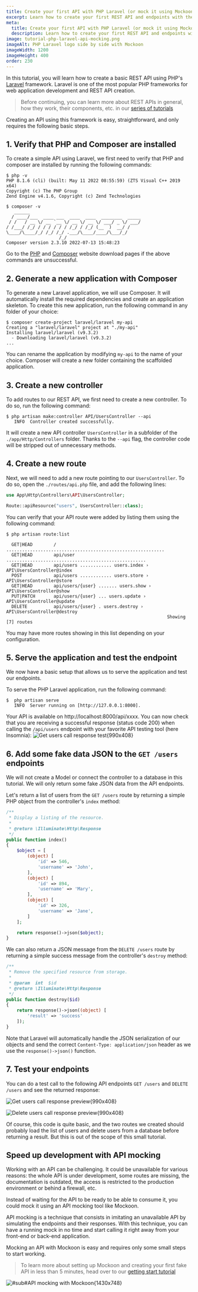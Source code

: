 ```yaml
---
title: Create your first API with PHP Laravel (or mock it using Mockoon!)
excerpt: Learn how to create your first REST API and endpoints with the PHP Laravel framework or mock it using Mockoon to accelerate your application development
meta:
  title: Create your first API with PHP Laravel (or mock it using Mockoon!)
  description: Learn how to create your first REST API and endpoints with the PHP Laravel framework or mock it using Mockoon to accelerate your application development
image: tutorial-php-laravel-api-mocking.png
imageAlt: PHP Laravel logo side by side with Mockoon
imageWidth: 1200
imageHeight: 400
order: 230
---
```


In this tutorial, you will learn how to create a basic REST API using PHP's [Laravel](https://laravel.com/) framework. Laravel is one of the most popular PHP frameworks for web application development and REST API creation.

> Before continuing, you can learn more about REST APIs in general, how they work, their components, etc. in our [series of tutorials](/articles/api-guide-what-are-api/)

Creating an API using this framework is easy, straightforward, and only requires the following basic steps.

## 1. Verify that PHP and Composer are installed

To create a simple API using Laravel, we first need to verify that PHP and composer are installed by running the following commands:

```sh-sessions
$ php -v
PHP 8.1.6 (cli) (built: May 11 2022 08:55:59) (ZTS Visual C++ 2019 x64)
Copyright (c) The PHP Group
Zend Engine v4.1.6, Copyright (c) Zend Technologies

$ composer -v
   ______
  / ____/___  ____ ___  ____  ____  ________  _____
 / /   / __ \/ __ `__ \/ __ \/ __ \/ ___/ _ \/ ___/
/ /___/ /_/ / / / / / / /_/ / /_/ (__  )  __/ /
\____/\____/_/ /_/ /_/ .___/\____/____/\___/_/
                    /_/
Composer version 2.3.10 2022-07-13 15:48:23
```

Go to the [PHP](https://www.php.net/downloads.php) and [Composer](https://getcomposer.org/download/) website download pages if the above commands are unsuccessful.

## 2. Generate a new application with Composer

To generate a new Laravel application, we will use Composer. It will automatically install the required dependencies and create an application skeleton.
To create this new application, run the following command in any folder of your choice:

```sh-sessions
$ composer create-project laravel/laravel my-api
Creating a "laravel/laravel" project at "./my-api"
Installing laravel/laravel (v9.3.2)
  - Downloading laravel/laravel (v9.3.2)
...
```

You can rename the application by modifying `my-api` to the name of your choice. Composer will create a new folder containing the scaffolded application.

## 3. Create a new controller

To add routes to our REST API, we first need to create a new controller. To do so, run the following command:

```sh-sessions
$ php artisan make:controller API/UsersController --api
   INFO  Controller created successfully.
```

It will create a new API controller `UsersController` in a subfolder of the `./app/Http/Controllers` folder. Thanks to the `--api` flag, the controller code will be stripped out of unnecessary methods.

## 4. Create a new route

Next, we will need to add a new route pointing to our `UsersController`. To do so, open the `./routes/api.php` file, and add the following lines:

```php
use App\Http\Controllers\API\UsersController;

Route::apiResource("users", UsersController::class);
```

You can verify that your API route were added by listing them using the following command:

```sh-sessions
$ php artisan route:list

  GET|HEAD        / ............................................................
  GET|HEAD        api/user .....................................................
  GET|HEAD        api/users ............ users.index › API\UsersController@index
  POST            api/users ............ users.store › API\UsersController@store
  GET|HEAD        api/users/{user} ....... users.show › API\UsersController@show
  PUT|PATCH       api/users/{user} ... users.update › API\UsersController@update
  DELETE          api/users/{user} . users.destroy › API\UsersController@destroy
                                                             Showing [7] routes
```

You may have more routes showing in this list depending on your configuration.

## 5. Serve the application and test the endpoint

We now have a basic setup that allows us to serve the application and test our endpoints.

To serve the PHP Laravel application, run the following command:

```sh-sessions
$  php artisan serve
   INFO  Server running on [http://127.0.0.1:8000].
```

Your API is available on http://localhost:8000/api/xxxx. You can now check that you are receiving a successful response (status code 200) when calling the `/api/users` endpoint with your favorite API testing tool (here Insomnia):
![Get users call response test{990x408}](/images/tutorials/php-laravel-api-mocking/api-controller-test-call.png)

## 6. Add some fake data JSON to the `GET /users` endpoints

We will not create a Model or connect the controller to a database in this tutorial. We will only return some fake JSON data from the API endpoints.

Let's return a list of users from the `GET /users` route by returning a simple PHP object from the controller's `index` method:

```php
/**
 * Display a listing of the resource.
 *
 * @return \Illuminate\Http\Response
 */
public function index()
{
    $object = [
        (object) [
            'id' => 546,
            'username' => 'John',
        ],
        (object) [
            'id' => 894,
            'username' => 'Mary',
        ],
        (object) [
            'id' => 326,
            'username' => 'Jane',
        ]
    ];

    return response()->json($object);
}
```

We can also return a JSON message from the `DELETE /users` route by returning a simple success message from the controller's `destroy` method:

```php
/**
 * Remove the specified resource from storage.
 *
 * @param  int  $id
 * @return \Illuminate\Http\Response
 */
public function destroy($id)
{
    return response()->json((object) [
        'result' => 'success'
    ]);
}
```

Note that Laravel will automatically handle the JSON serialization of our objects and send the correct `Content-Type: application/json` header as we use the `response()->json()` function.

## 7. Test your endpoints

You can do a test call to the following API endpoints `GET /users` and `DELETE /users` and see the returned response:

![Get users call response preview{990x408}](/images/tutorials/php-laravel-api-mocking/api-get-users-call.png)

![Delete users call response preview{990x408}](/images/tutorials/php-laravel-api-mocking/api-delete-users-call.png)

Of course, this code is quite basic, and the two routes we created should probably load the list of users and delete users from a database before returning a result. But this is out of the scope of this small tutorial.

## Speed up development with API mocking

Working with an API can be challenging. It could be unavailable for various reasons: the whole API is under development, some routes are missing, the documentation is outdated, the access is restricted to the production environment or behind a firewall, etc.

Instead of waiting for the API to be ready to be able to consume it, you could mock it using an API mocking tool like Mockoon.

API mocking is a technique that consists in imitating an unavailable API by simulating the endpoints and their responses. With this technique, you can have a running mock in no time and start calling it right away from your front-end or back-end application.

Mocking an API with Mockoon is easy and requires only some small steps to start working.

> To learn more about setting up Mockoon and creating your first fake API in less than 5 minutes, head over to our [getting start tutorial](/tutorials/getting-started/)

![#sub#API mocking with Mockoon{1430x748}](/images/tutorials/api-mocking-demo.gif)
